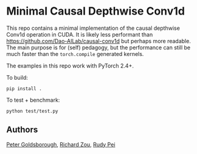 # Minimal Causal Depthwise Conv1d

This repo contains a minimal implementation of the causal depthwise Conv1d operation in CUDA. It is likely less performant than https://github.com/Dao-AILab/causal-conv1d but perhaps more readable. The main purpose is for (self) pedagogy, but the performance can still be much faster than the `torch.compile` generated kernels.

The examples in this repo work with PyTorch 2.4+.

To build:
```
pip install .
```

To test + benchmark:
```
python test/test.py
```

## Authors

[Peter Goldsborough](https://github.com/goldsborough), [Richard Zou](https://github.com/zou3519), [Rudy Pei](https://github.com/PeaBrane)

